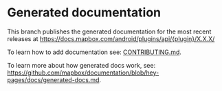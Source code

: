 # Generated documentation

This branch publishes the generated documentation for the most recent releases at https://docs.mapbox.com/android/plugins/api/{plugin}/X.X.X/

To learn how to add documentation see: [CONTRIBUTING.md](https://github.com/mapbox/mapbox-plugins-android/blob/master/CONTRIBUTING.md).

To learn more about how generated docs work, see: https://github.com/mapbox/documentation/blob/hey-pages/docs/generated-docs.md.
